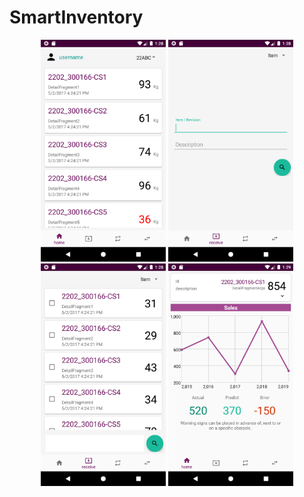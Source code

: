 # SmartInventory

<p align="center">
  <img src="https://github.com/Jibichang/SmartInventory/blob/master/app/src/main/res/drawable-v24/Screenshot_1574836095.png" 
  width="200" title="home">
  <img src="https://github.com/Jibichang/SmartInventory/blob/master/app/src/main/res/drawable-v24/Screenshot_1574836108.png"
  width="200" >  
  <img src="https://github.com/Jibichang/SmartInventory/blob/master/app/src/main/res/drawable-v24/Screenshot_1574836115.png"
  width="200" >
  <img src="https://github.com/Jibichang/SmartInventory/blob/master/app/src/main/res/drawable-v24/Screenshot_1574836154.png"
  width="200" >
</p>
